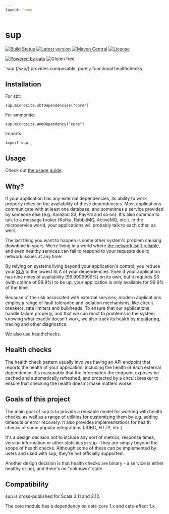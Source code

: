 ```yaml
---
layout: home
---
```

# sup

[![Build Status](https://travis-ci.com/kubukoz/sup.svg?branch=master)](https://travis-ci.com/kubukoz/sup)
[![Latest version](https://index.scala-lang.org/kubukoz/sup/sup-core/latest.svg)](https://index.scala-lang.org/kubukoz/sup/sup-core)
[![Maven Central](https://img.shields.io/maven-central/v/com.kubukoz/sup-core_2.12.svg)](http://search.maven.org/#search%7Cga%7C1%7Csup-core)
[![License](http://img.shields.io/:license-Apache%202-green.svg)](http://www.apache.org/licenses/LICENSE-2.0.txt)

[![Powered by cats](https://img.shields.io/badge/powered%20by-cats-blue.svg)](https://github.com/typelevel/cats)
![Gluten free](https://img.shields.io/badge/gluten-free-orange.svg)

'sup (/sʌp/) provides composable, purely functional healthchecks.

## Installation

For sbt:

```tut:passthrough
sup.microsite.sbtDependencies("core")
```

For ammonite:

```tut:passthrough
sup.microsite.ammDependency("core")
```

Imports:
```tut:silent
import sup._
```

## Usage

Check out [the usage guide](guide). 

## Why?

If your application has any external dependencies, its ability to work properly relies on the availability of these dependencies.
Most applications communicate with at least one database, and sometimes a service provided by someone else (e.g. Amazon S3, PayPal and so on).
It's also common to talk to a message broker (Kafka, RabbitMQ, ActiveMQ, etc.). In the microservice world, your applications will probably talk to each other, as welll.

The last thing you want to happen is some other system's problem causing downtime in yours.
We're living in a world where [the network isn't reliable](https://en.wikipedia.org/wiki/Network_partition),
and even healthy services can fail to respond to your requests due to network issues at any time.

By relying on systems living beyond your application's control, you reduce your [SLA](https://en.wikipedia.org/wiki/Service-level_agreement)
to the lowest SLA of your dependencies. Even if your application has nine nines of availability (99.9999999%) on its own,
but it requires S3 (with uptime of 99.9%) to be up, your application is only available for 99.9% of the time.
 
Because of the risk associated with external services, modern applications employ a range of fault tolerance and isolation mechanisms,
like circuit breakers, rate limiters and bulkheads.
To ensure that our applications handle failure properly, and that we can react to problems in the system
knowing what exactly doesn't work, we also track its health by
[monitoring](https://docs.microsoft.com/en-us/azure/architecture/best-practices/monitoring), tracing and other diagnostics.

We also use healthchecks.

## Health checks

The health check pattern usually involves having an API endpoint that reports the health of your application,
including the health of each external dependency. It's reasonable that the information the endpoint exposes be cached
and automatically refreshed, and protected by a circuit breaker to ensure that checking the health
doesn't make matters worse.

## Goals of this project

The main goal of sup is to provide a reusable model for working with health checks, as well as
a range of utilities for customizing them by e.g. adding timeouts or error recovery.
It also provides implementations for health checks of some popular integrations (JDBC, HTTP, etc.).

It's a design decision not to include any sort of metrics, response times, version information or other statistics
in sup - they are simply beyond the scope of health checks.
Although some of these can be implemented by users and used with sup, they're not officially supported.

Another design decision is that health checks are binary - a service is either healthy or not,
and there's no "unknown" state.

## Compatibility

sup is cross-published for Scala 2.11 and 2.12.

The core module has a dependency on cats-core 1.x and cats-effect 1.x.
